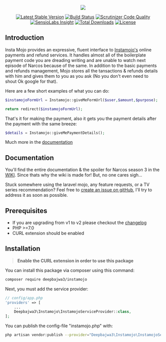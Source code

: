 <p align="center"><img src="https://cloud.githubusercontent.com/assets/11228182/22874613/07031906-f1ed-11e6-8951-d96b9d9274c6.png"></p>

<p align="center">
<a href="https://packagist.org/packages/lubusin/laravel-mojo"><img src="https://poser.pugx.org/lubusin/laravel-mojo/v/stable" alt="Latest Stable Version"></a>
<a href="https://scrutinizer-ci.com/g/lubusIN/laravel-mojo/build-status/master"><img src="https://scrutinizer-ci.com/g/lubusIN/laravel-mojo/badges/build.png?b=master" alt="Build Status"></a>
<a href="https://scrutinizer-ci.com/g/lubusIN/laravel-mojo/?branch=master"><img src="https://scrutinizer-ci.com/g/lubusIN/laravel-mojo/badges/quality-score.png?b=master" alt="Scrutinizer Code Quality"></a>
<a href="https://insight.sensiolabs.com/projects/b60d453c-a67c-4079-b775-febe65ee02bc"><img src="https://img.shields.io/badge/Check-Platinum-brightgreen.svg" alt="SensioLabs Insight"></a>
<a href="https://packagist.org/packages/lubusin/laravel-mojo"><img src="https://poser.pugx.org/lubusin/laravel-mojo/downloads" alt="Total Downloads"></a>
<a href="https://packagist.org/packages/lubusin/laravel-mojo"><img src="https://poser.pugx.org/lubusin/laravel-mojo/license" alt="License"></a>
</p>

## Introduction

Insta Mojo provides an expressive, fluent interface to [Instamojo's](https://instamojo.com) online payments and refund services. It handles almost all of the boilerplate payment code you are dreading writing and are unable to watch next episode of Narcos because of the same. In addition to the basic payments and refunds management, Mojo stores all the tansactions & refunds details with him and gives them to you as you ask (No you don't even need to shout Ok google for that). 


Here are a few short examples of what you can do:
```php
$instamojoFormUrl = Instamojo::giveMeFormUrl($user,$amount,$purpose);

return redirect($instamojoFormUrl);
```
That's it for making the payment, also it gets you the payment details after the payment with the same breeze:
```php
$details = Instamojo::giveMePaymentDetails();
```

Much more in the [documentation](https://github.com/lubusIN/laravel-mojo/wiki)

## Documentation
You'll find the entire documentation & the spoiler for Narcos season 3 in the [WIKI](https://github.com/lubusIN/laravel-mojo/wiki).
Since thats why the wiki is made for! But, no one cares sigh...

Stuck somewhere using the laravel mojo, any feature requests, or a TV series recommendation? Feel free to [create an issue on gitHub](https://github.com/lubusIN/laravel-mojo/issues), I'll try to address it as soon as possible.

## Prerequisites
- If you are upgrading from v1 to v2 please checkout the [changelog](https://github.com/lubusIN/laravel-mojo/blob/master/changelog.md)
- PHP >=7.0
- CURL extension should be enabled

## Installation

> **Enable the CURL extension in order to use this package**

You can install this package via composer using this command:

```bash
composer require deepbajwa3/instamojo
```

Next, you must add the service provider:

```php
// config/app.php
'providers' => [
    ...
    Deepbajwa3\Instamojo\InstamojoServiceProvider::class,
];
```

You can publish the config-file "instamojo.php" with:
```bash
php artisan vendor:publish --provider="Deepbajwa3\Instamojo\InstamojoServiceProvider"
```
